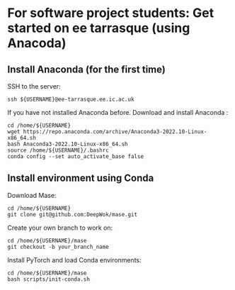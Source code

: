 # For software project students: Get started on ee tarrasque (using Anacoda)

## Install Anaconda (for the first time)

SSH to the server:
```shell
ssh ${USERNAME}@ee-tarrasque.ee.ic.ac.uk
```

If you have not installed Anaconda before. Download and install Anaconda :
```shell
cd /home/${USERNAME}
wget https://repo.anaconda.com/archive/Anaconda3-2022.10-Linux-x86_64.sh
bash Anaconda3-2022.10-Linux-x86_64.sh
source /home/${USERNAME}/.bashrc
conda config --set auto_activate_base false
```

## Install environment using Conda

Download Mase:
```shell
cd /home/${USERNAME}
git clone git@github.com:DeepWok/mase.git
```

Create your own branch to work on:
```shell
cd /home/${USERNAME}/mase
git checkout -b your_branch_name
```

Install PyTorch and load Conda environments:
```shell
cd /home/${USERNAME}/mase
bash scripts/init-conda.sh
```

